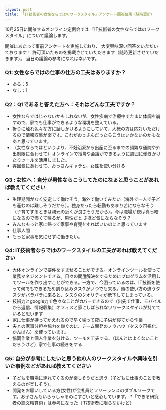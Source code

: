 ```yaml
---
layout: post
title: 「IT技術者の女性ならではのワークスタイル」アンケート回答結果（随時更新）
---
```


10月25日に開催するオンライン定例会では
「IT技術者の女性ならではのワークスタイル」について議論します。

開催にあたって事前アンケートを実施しており、
大変興味深い回答をいただいております！
許可頂いたものを掲載させていただきます（随時更新させていだきます）。
当日の議論の参考になれば幸いです。



### Q1: 女性ならではの仕事の仕方の工夫はありますか？

* ある：5
* なし：1

### Q2：Q1であると答えた方へ：それはどんな工夫ですか？

* 女性ならではじゃないかもしれないが、女性疾病で治療中でたまに体調を崩すので、家でも仕事ができるような環境を整えている。
* 折りに触れ色々な方に話しかけるようにしていて、大概の方は応対いただけるので情報収集が楽です。これがおっさんだったらこうはいかないのかもなあと思っています。
* （女性ならではというより、不妊治療から出産に至るまでの頻繁な通院や外出制限に合わせて）オンラインで授業や会議ができるように周囲に働きかけたりツールを活用しました。
* 雰囲気にあわせて、おっさんキャラと、女性を使い分ける

### Q3 : 女性へ：自分が男性ならこうしてたのになぁと思うことがあれば教えてください

* 生理期間がなく安定して働けそう。海外で働いてみたい（海外で一人で子ども産むのは難しそうだから）。独身だったら転勤もあまり苦にならなそう（子育てするときは親元の近くが良さそうだから）。今は職場が夜は真っ暗になるので怖くて帰るが、男性だと さほど気にならなそう？
* みんなもっと家に帰って家事や育児をすればいいのにと思っています
* 仕事人間
* もっと家事を気にせずに働きたい。

### Q4: IT技術者ならではのワークスタイルの工夫があれば教えてください

* 大体オンラインで要件をすませることができる。オンラインツールを使って業務マネジメントできる。日々の問題解決をするためにプログラムを活用してツールを作り出すことができる。一方で、今困っているのは、IT技術を使って何でもできるため割り込みタスクがいつでも来る。頭の使い方の違うタスクがバラバラに来ると、タスクのクオリティが低下してしまっている。
* 技術力とgoogle力で色々なことがカバーできるので（出先で仕事、モバイルから返信、情報収集）オフィスと家にしばられないワークスタイルが持てていると思います
* 家に仕事が持ってかえれるので早く帰って夜に子供が寝てから作業
* 夫との家事分担や協力を仰ぐのに、チーム開発のノウハウ（タスク可視化、かんばん）を使っています。
* 協同作業と個人作業を分ける、ツールを工夫する、（ほんとはよくないことだろうけど）家で仕事の続きをする


### Q5: 自分が参考にしたいと思う他の人のワークスタイルや興味を引いた事例などがあれば教えてください


* 子どもを職場に連れてくるのが楽しそうだと思う（子どもに仕事のことを教えるのが楽しそう）。
* 開発をお願いしている方(女性)が会社員とフリーランスのダブルワークです。お子さんもいらっしゃるのにすごいと感心しています。
*「できる研究者の論文精算術」は参考になった（IT技術者に限らないけど）

